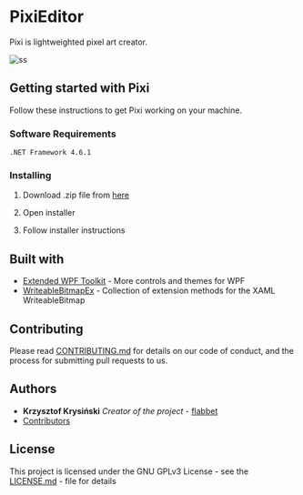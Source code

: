 # PixiEditor
Pixi is lightweighted pixel art creator.

![ss](https://user-images.githubusercontent.com/25402427/46804050-fb832d80-cd61-11e8-9df6-f9fafd3fa354.jpg)

## Getting started with Pixi

Follow these instructions to get Pixi working on your machine.

### Software Requirements

```
.NET Framework 4.6.1
```

### Installing

1. Download .zip file from [here](https://github.com/flabbet/PixiEditor/releases)

2. Open installer 

3. Follow installer instructions

## Built with

* [Extended WPF Toolkit](https://github.com/xceedsoftware/wpftoolkit) - More controls and themes for WPF
* [WriteableBitmapEx](https://github.com/teichgraf/WriteableBitmapEx/) - Collection of extension methods for the XAML WriteableBitmap

## Contributing 

Please read [CONTRIBUTING.md](https://github.com/flabbet/PixiEditor/blob/master/CONTRIBUTING.md) for details on our code of conduct, and the process for submitting pull requests to us.

## Authors
* **Krzysztof Krysiński** *Creator of the project* - [flabbet](https://github.com/flabbet)
* [Contributors](https://github.com/flabbet/PixiEditor/graphs/contributors)

## License

This project is licensed under the GNU GPLv3 License - see the [LICENSE.md](https://github.com/flabbet/PixiEditor/blob/master/LICENSE) - file for details
